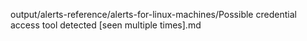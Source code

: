 output/alerts-reference/alerts-for-linux-machines/Possible credential access tool detected [seen multiple times].md